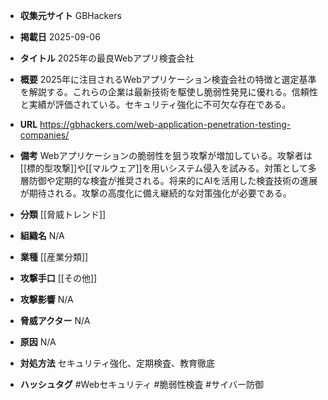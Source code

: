 - **収集元サイト**
GBHackers

- **掲載日**
2025-09-06

- **タイトル**
2025年の最良Webアプリ検査会社

- **概要**
2025年に注目されるWebアプリケーション検査会社の特徴と選定基準を解説する。これらの企業は最新技術を駆使し脆弱性発見に優れる。信頼性と実績が評価されている。セキュリティ強化に不可欠な存在である。

- **URL**
https://gbhackers.com/web-application-penetration-testing-companies/

- **備考**
Webアプリケーションの脆弱性を狙う攻撃が増加している。攻撃者は[[標的型攻撃]]や[[マルウェア]]を用いシステム侵入を試みる。対策として多層防御や定期的な検査が推奨される。将来的にAIを活用した検査技術の進展が期待される。攻撃の高度化に備え継続的な対策強化が必要である。

- **分類**
[[脅威トレンド]]

- **組織名**
N/A

- **業種**
[[産業分類]]

- **攻撃手口**
[[その他]]

- **攻撃影響**
N/A

- **脅威アクター**
N/A

- **原因**
N/A

- **対処方法**
セキュリティ強化、定期検査、教育徹底

- **ハッシュタグ**
#Webセキュリティ #脆弱性検査 #サイバー防御

